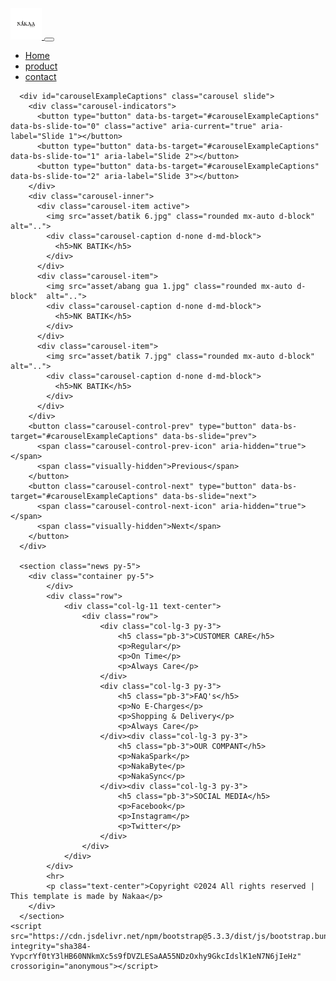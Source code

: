 <html lang="en">
<head>
    <meta charset="UTF-8">
    <meta name="viewport" content="width=device-width, initial-scale=1.0">
    <title>Document</title>
    <link href="https://cdn.jsdelivr.net/npm/bootstrap@5.3.3/dist/css/bootstrap.min.css" rel="stylesheet" integrity="sha384-QWTKZyjpPEjISv5WaRU9OFeRpok6YctnYmDr5pNlyT2bRjXh0JMhjY6hW+ALEwIH" crossorigin="anonymous">
</head>
<body>
    <nav class="navbar navbar-expand-lg bg-body-tertiary">
        <div class="container-fluid">
          <a class="navbar-brand" href="#">
            <img src="asset/logo nakaa.png" width="50">
          <button class="navbar-toggler" type="button" data-bs-toggle="collapse" data-bs-target="#navbarNav" aria-controls="navbarNav" aria-expanded="false" aria-label="Toggle navigation">
            <span class="navbar-toggler-icon"></span>
          </button>
          <div class="collapse navbar-collapse" id="navbarNav">
            <ul class="navbar-nav">
              <li class="nav-item">
                <a class="nav-link active" aria-current="page" href="Home.html">Home</a>
              </li>
              <li class="nav-item">
                <a class="nav-link" href="product.html">product</a>
              </li>
              <li class="nav-item">
                <a class="nav-link" href="contact.html">contact</a>
              </li>
            </ul>
          </div>
        </div>
      </nav>

      <div id="carouselExampleCaptions" class="carousel slide">
        <div class="carousel-indicators">
          <button type="button" data-bs-target="#carouselExampleCaptions" data-bs-slide-to="0" class="active" aria-current="true" aria-label="Slide 1"></button>
          <button type="button" data-bs-target="#carouselExampleCaptions" data-bs-slide-to="1" aria-label="Slide 2"></button>
          <button type="button" data-bs-target="#carouselExampleCaptions" data-bs-slide-to="2" aria-label="Slide 3"></button>
        </div>
        <div class="carousel-inner">
          <div class="carousel-item active">
            <img src="asset/batik 6.jpg" class="rounded mx-auto d-block" alt="..">
            <div class="carousel-caption d-none d-md-block">
              <h5>NK BATIK</h5>
            </div>
          </div>
          <div class="carousel-item">
            <img src="asset/abang gua 1.jpg" class="rounded mx-auto d-block"  alt="..">
            <div class="carousel-caption d-none d-md-block">
              <h5>NK BATIK</h5>
            </div>
          </div>
          <div class="carousel-item">
            <img src="asset/batik 7.jpg" class="rounded mx-auto d-block" alt="..">
            <div class="carousel-caption d-none d-md-block">
              <h5>NK BATIK</h5>
            </div>
          </div>
        </div>
        <button class="carousel-control-prev" type="button" data-bs-target="#carouselExampleCaptions" data-bs-slide="prev">
          <span class="carousel-control-prev-icon" aria-hidden="true"></span>
          <span class="visually-hidden">Previous</span>
        </button>
        <button class="carousel-control-next" type="button" data-bs-target="#carouselExampleCaptions" data-bs-slide="next">
          <span class="carousel-control-next-icon" aria-hidden="true"></span>
          <span class="visually-hidden">Next</span>
        </button>
      </div>
      
      <section class="news py-5">
        <div class="container py-5">
            </div>
            <div class="row">
                <div class="col-lg-11 text-center">
                    <div class="row">
                        <div class="col-lg-3 py-3">
                            <h5 class="pb-3">CUSTOMER CARE</h5>
                            <p>Regular</p>
                            <p>On Time</p>
                            <p>Always Care</p>
                        </div>
                        <div class="col-lg-3 py-3">
                            <h5 class="pb-3">FAQ's</h5>
                            <p>No E-Charges</p>
                            <p>Shopping & Delivery</p>
                            <p>Always Care</p>
                        </div><div class="col-lg-3 py-3">
                            <h5 class="pb-3">OUR COMPANT</h5>
                            <p>NakaSpark</p>
                            <p>NakaByte</p>
                            <p>NakaSync</p>
                        </div><div class="col-lg-3 py-3">
                            <h5 class="pb-3">SOCIAL MEDIA</h5>
                            <p>Facebook</p>
                            <p>Instagram</p>
                            <p>Twitter</p>
                        </div>
                    </div>
                </div>
            </div>
            <hr>
            <p class="text-center">Copyright ©2024 All rights reserved | This template is made by Nakaa</p>
        </div>
      </section>
    <script src="https://cdn.jsdelivr.net/npm/bootstrap@5.3.3/dist/js/bootstrap.bundle.min.js" integrity="sha384-YvpcrYf0tY3lHB60NNkmXc5s9fDVZLESaAA55NDzOxhy9GkcIdslK1eN7N6jIeHz" crossorigin="anonymous"></script>
</body>
</html>
